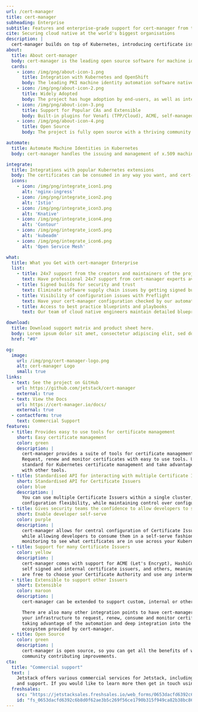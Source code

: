 ```yaml
---
url: /cert-manager
title: cert-manager
subheading: Enterprise
subtitle: Features and enterprise-grade support for cert-manager from the creators and maintainers of the open source project
cite: Securing cloud native at the world's biggest organisations
description: |
  cert-manager builds on top of Kubernetes, introducing certificate issuers and certificates as first-class resource types in the Kubernetes API. This makes it possible to provide 'Certificates as a Service' to developers working within your Kubernetes clusters.
about:
  title: About cert-manager
  body: cert-manager is the leading open source software for machine identity automation in cloud native environments. It makes it easy for developers to secure applications in Kubernetes and OpenShift platforms, automating X.509 certificate issuance and renewal from a certificate provider of choice.
  cards:
    - icon: /img/png/about-icon-1.png
      title: Integration with Kubernetes and OpenShift
      body: The leading PKI machine identity automation software natively integrates with Kubernetes and OpenShift
    - icon: /img/png/about-icon-2.png
      title: Widely Adopted
      body: The project has huge adoption by end-users, as well as integrations across the cloud native ecosystem 
    - icon: /img/png/about-icon-3.png
      title: Support for Popular CAs and Extensible
      body: Built-in plugins for Venafi (TPP/Cloud), ACME, self-managed CAs, extensible by third-party providers to support any certificate provider.
    - icon: /img/png/about-icon-4.png
      title: Open Source
      body: The project is fully open source with a thriving community of 230+ contributors and 6k+ GitHub stars.

automate:
  title: Automate Machine Identities in Kubernetes
  body: cert-manager handles the issuing and management of x.509 machine identities within Kubernetes clusters. cert-manager automates issuing certificates on demand using Kubernetes APIs, as well as renewing the certificates before they expire. cert-manager comes with support for commonly-used certificate issuers, and can be extended to support others as needed. cert-manager allows you to restrict who can use each issuer, allowing you to apply policy within your organization.

integrate:
  title: Integrations with popular Kubernetes extensions
  body: The certificates can be consumed in any way you want, and cert-manager comes with support for use with Kubernetes Ingress. Many other Kubernetes services integrate with cert-manager through its APIs, including service mesh, allowing them to seamlessly issue certificates that are compliant with your policies.
  icons:
    - icon: /img/png/integrate_icon1.png
      alt: 'nginx-ingress'
    - icon: /img/png/integrate_icon2.png
      alt: 'Istio'
    - icon: /img/png/integrate_icon3.png
      alt: 'Knative'
    - icon: /img/png/integrate_icon4.png
      alt: 'Contour'
    - icon: /img/png/integrate_icon5.png
      alt: 'kubeadm'
    - icon: /img/png/integrate_icon6.png
      alt: 'Open Service Mesh'

what:
  title: What you Get with cert-manager Enterprise
  list:
    - title: 24x7 support from the creators and maintainers of the project
      text: Have professional 24x7 support from cert-manager experts available to deal with issues that are affecting your business-critical systems
    - title: Signed builds for security and trust
      text: Eliminate software supply chain issues by getting signed builds directly from the authors of the project.
    - title: Visibility of configuration issues with Preflight
      text: Have your cert-manager configuration checked by our automated scanning tool Preflight. It provides warnings about critical problems and suggestions for configuration improvements, with detailed remediation information.
    - title: Access to best practice blueprints and playbooks
      text: Our team of cloud native engineers maintain detailed blueprints and playbooks, covering recommended architectural patterns and operational practices for more complex deployments, such as multi-cluster/cloud/mesh.

download:
  title: Download support matrix and product sheet here.
  body: Lorem ipsum dolor sit amet, consectetur adipiscing elit, sed do eiusmod tem
  href: "#0"

og:
  image:
    url: /img/png/cert-manager-logo.png
    alt: cert-manager Logo
    small: true
links:
  - text: See the project on GitHub
    url: https://github.com/jetstack/cert-manager
    external: true
  - text: View the Docs
    url: https://cert-manager.io/docs/
    external: true
  - contactform: true
    text: Commercial Support
features:
  - title: Provides easy to use tools for certificate management
    short: Easy certificate management
    color: green
    description: |
      cert-manager provides a suite of tools for certificate management in Kubernetes.
      Request, renew and monitor certificates with easy to use tools. Use the de-facto
      standard for Kubernetes certificate management and take advantage of integration
      with other tools.
  - title: Standardised API for interacting with multiple Certificate Issuers
    short: Standardised API for Certificate Issuers
    color: blue
    description: |
      You can use multiple Certificate Issuers within a single cluster, to allow
      configuration flexibility, while maintaining control over configuration.
  - title: Gives security teams the confidence to allow developers to self-serve certificates
    short: Enable developer self-serve
    color: purple
    description: |
      cert-manager allows for central configuration of Certificate Issuers and policies,
      while allowing developers to consume them in a self-serve fashion. Take advantage of
      monitoring to see what certificates are in use across your Kubernetes infrastructure.
  - title: Support for many Certificate Issuers
    color: yellow
    description: |
      cert-manager comes with support for ACME (Let's Encrypt), HashiCorp Vault, Venafi,
      self signed and internal certificate issuers, and others, meaning that you
      are free to choose your Certificate Authority and use any intermediate issuer you wish.
  - title: Extensible to support other Issuers
    short: Extensible
    color: maroon
    description: |
      cert-manager can be extended to support custom, internal or otherwise unsupported Issuers.

      There are also many other integration points to have cert-manager work with
      your infrastructure to request, renew, consume and monitor certificates whilst
      taking advantage of the automation and deep integration into the cloud native
      ecosystem provided by cert-manager.
  - title: Open Source
    color: green
    description: |
      cert-manager is open source, so you can get all the benefits of working with a large
      community contributing improvements.
cta:
  title: "Commercial support"
  text: |
    Jetstack offers various commercial services for Jetstack, including custom engineering
    and support. If you would like to learn more then get in touch using the form below.
  freshsales:
    src: "https://jetstacksales.freshsales.io/web_forms/0653dacfd6392c6b8d0f62ae3b5c269f56ce1790b315f949ca82b38bc864c510/form.js"
    id: "fs_0653dacfd6392c6b8d0f62ae3b5c269f56ce1790b315f949ca82b38bc864c510"
---
```

